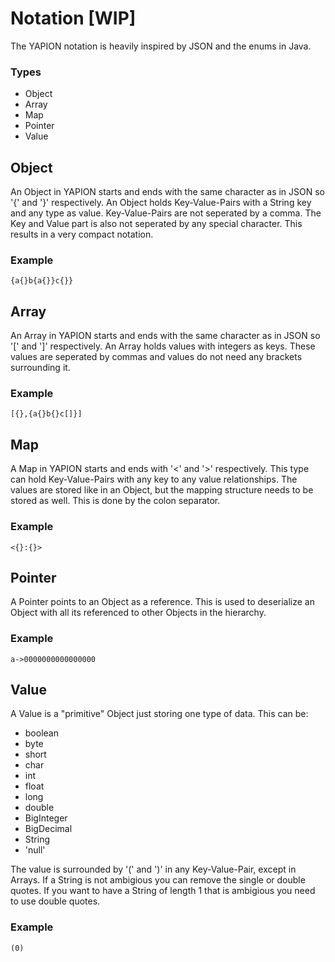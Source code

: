# Notation [WIP]
The YAPION notation is heavily inspired by JSON and the enums in Java.

### Types
* Object
* Array
* Map
* Pointer
* Value

## Object
An Object in YAPION starts and ends with the same character as in JSON so '{' and '}' respectively.
An Object holds Key-Value-Pairs with a String key and any type as value. Key-Value-Pairs are not seperated
by a comma. The Key and Value part is also not seperated by any special character. This results in a very
compact notation.

### Example
```
{a{}b{a{}}c{}}
```

## Array
An Array in YAPION starts and ends with the same character as in JSON so '\[' and ']' respectively.
An Array holds values with integers as keys. These values are seperated by commas and values do not need
any brackets surrounding it.

### Example
```
[{},{a{}b{}c[]}]
```

## Map
A Map in YAPION starts and ends with '<' and '>' respectively. This type can hold Key-Value-Pairs with any key to any value relationships.
The values are stored like in an Object, but the mapping structure needs to be stored as well. This is done by the colon separator.

### Example
```
<{}:{}>
```

## Pointer
A Pointer points to an Object as a reference. This is used to deserialize an Object with all its referenced to other Objects in the hierarchy.

### Example
```
a->0000000000000000
```

## Value
A Value is a "primitive" Object just storing one type of data. This can be:
- boolean
- byte
- short
- char
- int
- float
- long
- double
- BigInteger
- BigDecimal
- String
- 'null'

The value is surrounded by '(' and ')' in any Key-Value-Pair, except in Arrays. If a String is not ambigious you can remove the single or double quotes. If you want to have a String of length 1 that is ambigious you need to use double quotes. 

### Example
```
(0)
```